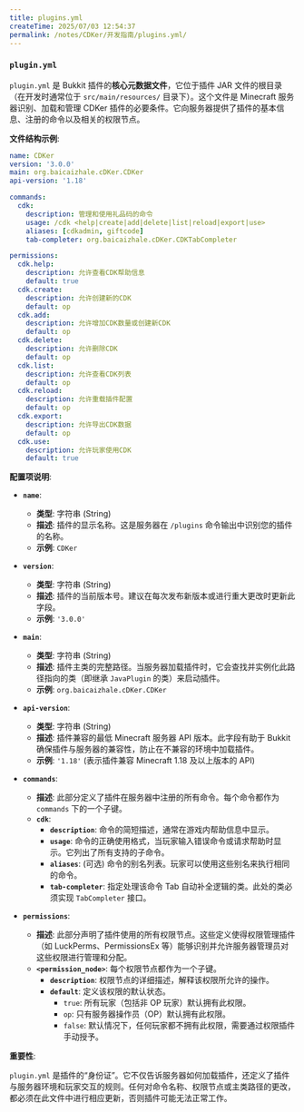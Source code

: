 ```yaml
---
title: plugins.yml
createTime: 2025/07/03 12:54:37
permalink: /notes/CDKer/开发指南/plugins.yml/
---
```

### `plugin.yml`

`plugin.yml` 是 Bukkit 插件的**核心元数据文件**，它位于插件 JAR 文件的根目录（在开发时通常位于 `src/main/resources/` 目录下）。这个文件是 Minecraft 服务器识别、加载和管理 CDKer 插件的必要条件。它向服务器提供了插件的基本信息、注册的命令以及相关的权限节点。

**文件结构示例**:

```yaml
name: CDKer
version: '3.0.0'
main: org.baicaizhale.cDKer.CDKer
api-version: '1.18'

commands:
  cdk:
    description: 管理和使用礼品码的命令
    usage: /cdk <help|create|add|delete|list|reload|export|use>
    aliases: [cdkadmin, giftcode]
    tab-completer: org.baicaizhale.cDKer.CDKTabCompleter

permissions:
  cdk.help:
    description: 允许查看CDK帮助信息
    default: true
  cdk.create:
    description: 允许创建新的CDK
    default: op
  cdk.add:
    description: 允许增加CDK数量或创建新CDK
    default: op
  cdk.delete:
    description: 允许删除CDK
    default: op
  cdk.list:
    description: 允许查看CDK列表
    default: op
  cdk.reload:
    description: 允许重载插件配置
    default: op
  cdk.export:
    description: 允许导出CDK数据
    default: op
  cdk.use:
    description: 允许玩家使用CDK
    default: true
```

**配置项说明**:

* **`name`**:

    * **类型**: 字符串 (String)
    * **描述**: 插件的显示名称。这是服务器在 `/plugins` 命令输出中识别您的插件的名称。
    * **示例**: `CDKer`

* **`version`**:

    * **类型**: 字符串 (String)
    * **描述**: 插件的当前版本号。建议在每次发布新版本或进行重大更改时更新此字段。
    * **示例**: `'3.0.0'`

* **`main`**:

    * **类型**: 字符串 (String)
    * **描述**: 插件主类的完整路径。当服务器加载插件时，它会查找并实例化此路径指向的类（即继承 `JavaPlugin` 的类）来启动插件。
    * **示例**: `org.baicaizhale.cDKer.CDKer`

* **`api-version`**:

    * **类型**: 字符串 (String)
    * **描述**: 插件兼容的最低 Minecraft 服务器 API 版本。此字段有助于 Bukkit 确保插件与服务器的兼容性，防止在不兼容的环境中加载插件。
    * **示例**: `'1.18'` (表示插件兼容 Minecraft 1.18 及以上版本的 API)

* **`commands`**:

    * **描述**: 此部分定义了插件在服务器中注册的所有命令。每个命令都作为 `commands` 下的一个子键。
    * **`cdk`**:
        * **`description`**: 命令的简短描述，通常在游戏内帮助信息中显示。
        * **`usage`**: 命令的正确使用格式，当玩家输入错误命令或请求帮助时显示。它列出了所有支持的子命令。
        * **`aliases`**: (可选) 命令的别名列表。玩家可以使用这些别名来执行相同的命令。
        * **`tab-completer`**: 指定处理该命令 Tab 自动补全逻辑的类。此处的类必须实现 `TabCompleter` 接口。

* **`permissions`**:

    * **描述**: 此部分声明了插件使用的所有权限节点。这些定义使得权限管理插件（如 LuckPerms、PermissionsEx 等）能够识别并允许服务器管理员对这些权限进行管理和分配。
    * **`<permission_node>`**: 每个权限节点都作为一个子键。
        * **`description`**: 权限节点的详细描述，解释该权限所允许的操作。
        * **`default`**: 定义该权限的默认状态。
            * `true`: 所有玩家（包括非 OP 玩家）默认拥有此权限。
            * `op`: 只有服务器操作员（OP）默认拥有此权限。
            * `false`: 默认情况下，任何玩家都不拥有此权限，需要通过权限插件手动授予。

**重要性**:

`plugin.yml` 是插件的“身份证”。它不仅告诉服务器如何加载插件，还定义了插件与服务器环境和玩家交互的规则。任何对命令名称、权限节点或主类路径的更改，都必须在此文件中进行相应更新，否则插件可能无法正常工作。